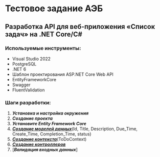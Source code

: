 # Тестовое задание АЭБ
 
## Разработка API для веб-приложения «Список задач» на .NET Core/C#

### Используемые инструменты:

- Visual Studio 2022
- PostgreSQL
- .NET 6
- Шаблон проектирования ASP.NET Core Web API
- EntityFrameworkCore
- Swagger
- FluentValidation

### Шаги разработки:

1. ***Установка и настройка окружения***
2. ***Создание проекта***
3. ***Установите Entity Framework Core***
4. [***Создание моделей данных***](test_aeb/test_aeb/Models/ToDo_model.cs)(Id, Title, Description, Due_Time, Create_Time, Completion_Time, status)
5. [***Создание контекста***](test_aeb/test_aeb/Context/ToDo_Context.cs)(ToDoContext)
6. [***Создание контроллеров***](test_aeb/test_aeb/Controllers/ToDoController.cs)
7. [***Валидация входных данных***]